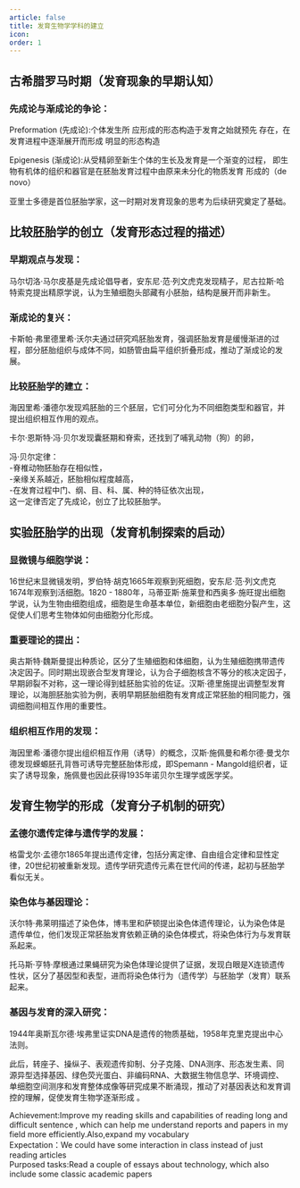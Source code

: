 ```yaml
---
article: false
title: 发育生物学学科的建立
icon: 
order: 1
---
```

## 古希腊罗马时期（发育现象的早期认知）

### 先成论与渐成论的争论：

Preformation (先成论):个体发⽣所 应形成的形态构造于发育之始就预先 存在，在发育进程中逐渐展开⽽形成 明显的形态构造

Epigenesis (渐成论):从受精卵至新生个体的生长及发育是⼀个渐变的过程， 即生物有机体的组织和器官是在胚胎发育过程中由原来未分化的物质发育 形成的（de novo）

亚里士多德是首位胚胎学家，这一时期对发育现象的思考为后续研究奠定了基础。

## 比较胚胎学的创立（发育形态过程的描述）

### 早期观点与发现：

马尔切洛·马尔皮基是先成论倡导者，安东尼·范·列文虎克发现精子，尼古拉斯·哈特索克提出精原学说，认为生殖细胞头部藏有小胚胎，结构是展开而非新生。

### 渐成论的复兴：

卡斯帕·弗里德里希·沃尔夫通过研究鸡胚胎发育，强调胚胎发育是缓慢渐进的过程，部分胚胎组织与成体不同，如肠管由扁平组织折叠形成，推动了渐成论的发展。

### 比较胚胎学的建立：

海因里希·潘德尔发现鸡胚胎的三个胚层，它们可分化为不同细胞类型和器官，并提出组织相互作用的观点。

卡尔·恩斯特·冯·贝尔发现囊胚期和脊索，还找到了哺乳动物（狗）的卵，

冯·贝尔定律：  
-脊椎动物胚胎存在相似性，  
-亲缘关系越近，胚胎相似程度越高，  
-在发育过程中门、纲、目、科、属、种的特征依次出现，  
这一定律否定了先成论，创立了比较胚胎学。

## 实验胚胎学的出现（发育机制探索的启动）

### 显微镜与细胞学说：

16世纪末显微镜发明，罗伯特·胡克1665年观察到死细胞，安东尼·范·列文虎克1674年观察到活细胞。1820 - 1880年，马蒂亚斯·施莱登和西奥多·施旺提出细胞学说，认为生物由细胞组成，细胞是生命基本单位，新细胞由老细胞分裂产生，这促使人们思考生物体如何由细胞分化形成。

### 重要理论的提出：

奥古斯特·魏斯曼提出种质论，区分了生殖细胞和体细胞，认为生殖细胞携带遗传决定因子。同时期出现嵌合型发育理论，认为合子细胞核含不等分的核决定因子，早期卵裂不对称，这一理论得到蛙胚胎实验的佐证。汉斯·德里施提出调整型发育理论，以海胆胚胎实验为例，表明早期胚胎细胞有发育成正常胚胎的相同能力，强调细胞间相互作用的重要性。

### 组织相互作用的发现：

海因里希·潘德尔提出组织相互作用（诱导）的概念，汉斯·施佩曼和希尔德·曼戈尔德发现蝾螈胚孔背唇可诱导完整胚胎体形成，即Spemann - Mangold组织者，证实了诱导现象，施佩曼也因此获得1935年诺贝尔生理学或医学奖。

## 发育生物学的形成（发育分子机制的研究）

### 孟德尔遗传定律与遗传学的发展：

格雷戈尔·孟德尔1865年提出遗传定律，包括分离定律、自由组合定律和显性定律，20世纪初被重新发现。遗传学研究遗传元素在世代间的传递，起初与胚胎学看似无关。

### 染色体与基因理论：

沃尔特·弗莱明描述了染色体，博韦里和萨顿提出染色体遗传理论，认为染色体是遗传单位，他们发现正常胚胎发育依赖正确的染色体模式，将染色体行为与发育联系起来。

托马斯·亨特·摩根通过果蝇研究为染色体理论提供了证据，发现白眼是X连锁遗传性状，区分了基因型和表型，进而将染色体行为（遗传学）与胚胎学（发育）联系起来。

### 基因与发育的深入研究：

1944年奥斯瓦尔德·埃弗里证实DNA是遗传的物质基础，1958年克里克提出中心法则。

此后，转座子、操纵子、表观遗传抑制、分子克隆、DNA测序、形态发生素、同源异型选择基因、绿色荧光蛋白、非编码RNA、大数据生物信息学、环境调控、单细胞空间测序和发育整体成像等研究成果不断涌现，推动了对基因表达和发育调控的理解，促使发育生物学逐渐形成 。

Achievement:Improve my reading skills and capabilities of reading long and difficult sentence , which can help me understand reports and papers in my field more efficiently.Also,expand my vocabulary  
Expectation：We could have some interaction in class instead of just reading articles  
Purposed tasks:Read a couple of essays about technology, which also include some classic academic papers